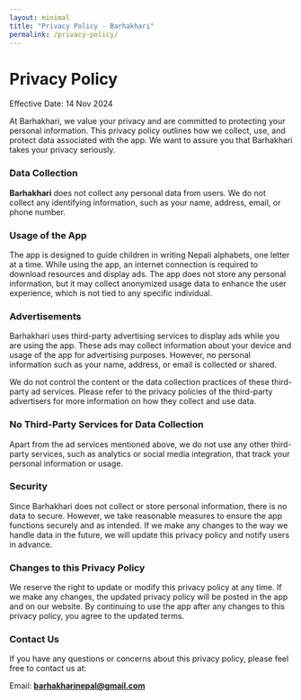 ```yaml
---
layout: minimal
title: "Privacy Policy - Barhakhari"
permalink: /privacy-policy/
---
```



<style>

  /* Hide default Jekyll page title and header */
  h1.page-title {
    display: none;
  }

  header {
    display: none;
  }
</style>

# Privacy Policy


Effective Date: 14 Nov 2024


At Barhakhari, we value your privacy and are committed to protecting your personal information. This privacy policy outlines how we collect, use, and protect data associated with the app. We want to assure you that Barhakhari takes your privacy seriously.

### Data Collection

**Barhakhari** does not collect any personal data from users. We do not collect any identifying information, such as your name, address, email, or phone number.

### Usage of the App

The app is designed to guide children in writing Nepali alphabets, one letter at a time. While using the app, an internet connection is required to download resources and display ads. The app does not store any personal information, but it may collect anonymized usage data to enhance the user experience, which is not tied to any specific individual.

### Advertisements

Barhakhari uses third-party advertising services to display ads while you are using the app. These ads may collect information about your device and usage of the app for advertising purposes. However, no personal information such as your name, address, or email is collected or shared.

We do not control the content or the data collection practices of these third-party ad services. Please refer to the privacy policies of the third-party advertisers for more information on how they collect and use data.

### No Third-Party Services for Data Collection

Apart from the ad services mentioned above, we do not use any other third-party services, such as analytics or social media integration, that track your personal information or usage.

### Security

Since Barhakhari does not collect or store personal information, there is no data to secure. However, we take reasonable measures to ensure the app functions securely and as intended. If we make any changes to the way we handle data in the future, we will update this privacy policy and notify users in advance.

### Changes to this Privacy Policy

We reserve the right to update or modify this privacy policy at any time. If we make any changes, the updated privacy policy will be posted in the app and on our website. By continuing to use the app after any changes to this privacy policy, you agree to the updated terms.

### Contact Us

If you have any questions or concerns about this privacy policy, please feel free to contact us at:

Email: <b>barhakharinepal@gmail.com</b> 
